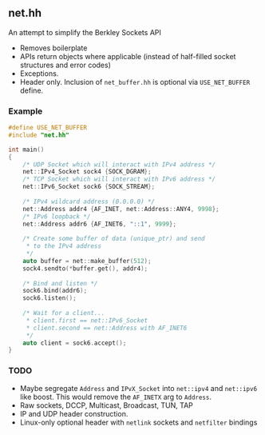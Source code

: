 ## net.hh

An attempt to simplify the Berkley Sockets API

* Removes boilerplate
* APIs return objects where applicable (instead of half-filled socket structures and error codes)
* Exceptions.
* Header only. Inclusion of `net_buffer.hh` is optional via `USE_NET_BUFFER` define.

### Example

```c++
#define USE_NET_BUFFER
#include "net.hh"

int main() 
{
    /* UDP Socket which will interact with IPv4 address */
	net::IPv4_Socket sock4 {SOCK_DGRAM};
    /* TCP Socket which will interact with IPv6 address */
	net::IPv6_Socket sock6 {SOCK_STREAM};
  
    /* IPv4 wildcard address (0.0.0.0) */
	net::Address addr4 {AF_INET, net::Address::ANY4, 9998};
    /* IPv6 loopback */
	net::Address addr6 {AF_INET6, "::1", 9999};
    
    /* Create some buffer of data (unique_ptr) and send 
     * to the IPv4 address
     */
    auto buffer = net::make_buffer(512);
    sock4.sendto(*buffer.get(), addr4);
  
    /* Bind and listen */
    sock6.bind(addr6);
    sock6.listen();
  
    /* Wait for a client...
     * client.first == net::IPv6_Socket
     * client.second == net::Address with AF_INET6
     */
    auto client = sock6.accept();
}
```

###  TODO

* Maybe segregate `Address` and `IPvX_Socket` into `net::ipv4` and `net::ipv6` like boost. This would remove the `AF_INETX` arg to `Address`.
* Raw sockets, DCCP, Multicast, Broadcast, TUN, TAP
* IP and UDP header construction.
* Linux-only optional header with `netlink` sockets and `netfilter` bindings